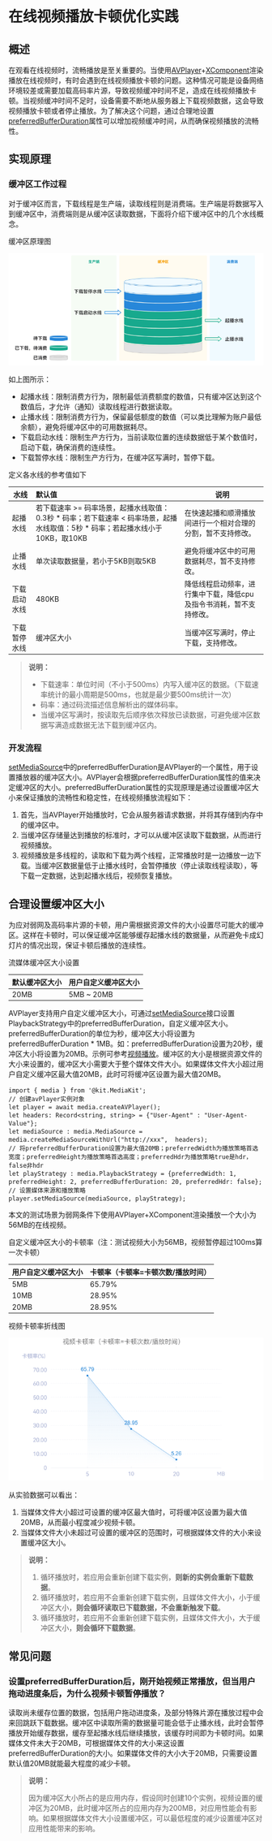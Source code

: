 # 在线视频播放卡顿优化实践

## 概述

在观看在线视频时，流畅播放是至关重要的。当使用[AVPlayer](../reference/apis-media-kit/js-apis-media.md#avplayer9)+[XComponent](../reference/apis-arkui/arkui-ts/ts-basic-components-xcomponent.md)渲染播放在线视频时，有时会遇到在线视频播放卡顿的问题。这种情况可能是设备网络环境较差或需要加载高码率片源，导致视频缓冲时间不足，造成在线视频播放卡顿。当视频缓冲时间不足时，设备需要不断地从服务器上下载视频数据，这会导致视频播放卡顿或者停止播放。为了解决这个问题，通过合理地设置[preferredBufferDuration](../reference/apis-media-kit/js-apis-media.md#playbackstrategy12)属性可以增加视频缓冲时间，从而确保视频播放的流畅性。

## 实现原理

### 缓冲区工作过程

对于缓冲区而言，下载线程是生产端，读取线程则是消费端。生产端是将数据写入到缓冲区中，消费端则是从缓冲区读取数据，下面将介绍下缓冲区中的几个水线概念。

缓冲区原理图  


![online_video_playback_lags_practice](./figures/online_video_playback_lags_practice.PNG)

如上图所示：

- 起播水线：限制消费方行为，限制最低消费额度的数值，只有缓冲区达到这个数值后，才允许（通知）读取线程进行数据读取。
- 止播水线：限制消费方行为，保留最低额度的数值（可以类比理解为账户最低余额），避免将缓冲区中的可用数据耗尽。
- 下载启动水线：限制生产方行为，当前读取位置的连续数据低于某个数值时，启动下载，确保消费的连续性。
- 下载暂停水线：限制生产方行为，在缓冲区写满时，暂停下载。

定义各水线的参考值如下

| **水线**     | 默认值                                                       | 说明                                                         |
| ------------ | :----------------------------------------------------------- | ------------------------------------------------------------ |
| 起播水线     | 若下载速率 >= 码率场景，起播水线取值：0.3秒 * 码率；若下载速率 < 码率场景，起播水线取值：5秒 * 码率；若起播水线小于10KB，取10KB | 在快速起播和顺滑播放间进行一个相对合理的分割，暂不支持修改。 |
| 止播水线     | 单次读取数据量，若小于5KB则取5KB                             | 避免将缓冲区中的可用数据耗尽，暂不支持修改。                 |
| 下载启动水线 | 480KB                                                        | 降低线程启动频率，进行集中下载，降低cpu及指令书消耗，暂不支持修改。 |
| 下载暂停水线 | 缓冲区大小                                                   | 当缓冲区写满时，停止下载，支持修改。                         |

>**说明：**
>
>- 下载速率：单位时间（不小于500ms）内写入缓冲区的数据。（下载速率统计的最小周期是500ms，也就是最少要500ms统计一次）
>- 码率：通过码流描述信息解析出的媒体码率。
>- 当缓冲区写满时，按读取先后顺序依次释放已读数据，可避免缓冲区数据写满造成数据无法下载到缓冲区内。

### 开发流程

[setMediaSource](../reference/apis-media-kit/js-apis-media.md#setmediasource12)中的preferredBufferDuration是AVPlayer的一个属性，用于设置播放器的缓冲区大小。AVPlayer会根据preferredBufferDuration属性的值来决定缓冲区的大小。preferredBufferDuration属性的实现原理是通过设置缓冲区大小来保证播放的流畅性和稳定性，在线视频播放流程如下：

1. 首先，当AVPlayer开始播放时，它会从服务器请求数据，并将其存储到内存中的缓冲区中。
2. 当缓冲区存储量达到播放的标准时，才可以从缓冲区读取下载数据，从而进行视频播放。
3. 视频播放是多线程的，读取和下载为两个线程，正常播放时是一边播放一边下载。当缓冲区数据量低于止播水线时，会暂停播放（停止读取线程读取），等下载一定数据，达到起播水线后，视频恢复播放。

## 合理设置缓冲区大小

为应对弱网及高码率片源的卡顿，用户需根据资源文件的大小设置尽可能大的缓冲区。这样在卡顿时，可以保证缓冲区能够缓存起播水线的数据量，从而避免卡成幻灯片的情况出现，保证卡顿后播放的连续性。

流媒体缓冲区大小设置

| **默认缓冲区大小** | 用户自定义缓冲区大小 |
| ------------------ | -------------------- |
| 20MB               | 5MB ~ 20MB           |

AVPlayer支持用户自定义缓冲区大小，可通过[setMediaSource](../reference/apis-media-kit/js-apis-media.md#setmediasource12)接口设置PlaybackStrategy中的preferredBufferDuration，自定义缓冲区大小。preferredBufferDuration的单位为秒，缓冲区大小将设置为preferredBufferDuration * 1MB。如：preferredBufferDuration设置为20秒，缓冲区大小将设置为20MB。示例可参考[视频播放](../media/media/video-playback.md)。缓冲区的大小是根据资源文件的大小来设置的，缓冲区大小需要大于整个媒体文件大小。如果媒体文件大小超过用户自定义缓冲区最大值20MB，此时可将缓冲区设置为最大值20MB。

```
import { media } from '@kit.MediaKit';
// 创建avPlayer实例对象
let player = await media.createAVPlayer();
let headers: Record<string, string> = {"User-Agent" : "User-Agent-Value"};
let mediaSource : media.MediaSource = media.createMediaSourceWithUrl("http://xxx",  headers);
// 将preferredBufferDuration设置为最大值20MB；preferredWidth为播放策略首选宽度；preferredHeight为播放策略首选高度；preferredHdr为播放策略true是hdr，false非hdr
let playStrategy : media.PlaybackStrategy = {preferredWidth: 1, preferredHeight: 2, preferredBufferDuration: 20, preferredHdr: false};
// 设置媒体来源和播放策略
player.setMediaSource(mediaSource, playStrategy);
```

本文的测试场景为弱网条件下使用AVPlayer+XComponent渲染播放一个大小为56MB的在线视频。

自定义缓冲区大小的卡顿率（注：测试视频大小为56MB，视频暂停超过100ms算一次卡顿）

| **用户自定义缓冲区大小** | **卡顿率（卡顿率=卡顿次数/播放时间）** |
| ------------------------ | -------------------------------------- |
| 5MB                      | 65.79%                                 |
| 10MB                     | 28.95%                                 |
| 20MB                     | 28.95%                                 |

视频卡顿率折线图  


![online_video_playback_lags_practice_chart](./figures/online_video_playback_lags_practice_chart.PNG)

从实验数据可以看出：

1. 当媒体文件大小超过可设置的缓冲区最大值时，可将缓冲区设置为最大值20MB，从而最小程度减少视频卡顿。
2. 当媒体文件大小未超过可设置的缓冲区的范围时，可根据媒体文件的大小来设置缓冲区大小。

>**说明：**
>
>1. 循环播放时，若应用会重新创建下载实例，**则新的实例会重新下载数据**。
>2. 循环播放时，若应用不会重新创建下载实例，且媒体文件大小，小于缓冲区大小，**则会循环读取已下载数据，不会重新触发下载**。
>3. 循环播放时，若应用不会重新创建下载实例，且媒体文件大小，大于缓冲区大小，**则会循环下载数据**。
>

## 常见问题

### 设置preferredBufferDuration后，刚开始视频正常播放，但当用户拖动进度条后，为什么视频卡顿暂停播放？

读取尚未缓存位置的数据，包括用户拖动进度条，及部分特殊片源在播放过程中会来回跳跃下载数据。缓冲区中读取所需的数据量可能会低于止播水线，此时会暂停播放开始缓存数据，缓存至起播水线后继续播放，该缓存时间即为卡顿时间。如果媒体文件未大于20MB，可根据媒体文件的大小来这设置preferredBufferDuration的大小。如果媒体文件的大小大于20MB，只需要设置默认值20MB就能最大程度的减少卡顿。

>**说明：**
>
>因为缓冲区大小所占的是应用内存，假设同时创建10个实例，视频设置的缓冲区为20MB，此时缓冲区所占的应用内存为200MB，对应用性能会有影响。如果根据媒体文件大小设置缓冲区，可以最低程度的减少设置缓冲区对应用性能带来的影响。